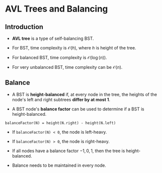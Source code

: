 # AVL Trees and Balancing

## Introduction

- **AVL tree** is a type of self-balancing BST. 

- For BST, time complexity is $\mathcal{O}(h)$, where $h$ is height of the tree. 

- For balanced BST, time complexity is $\mathcal{O}(\log(n))$. 

- For very unbalanced BST, time complexity can be $\mathcal{O}(n)$. 


## Balance 

- A BST is **height-balanced** if, at every node in the tree, the heights of the node's left and right subtrees **differ by at most 1**. 

- A BST node's **balance factor** can be used to determine if a BST is height-balanced. 

`balanceFactor(N) = height(N.right) - height(N.left)`

- If `balanceFactor(N) < 0`, the node is left-heavy.  

- If `balanceFactor(N) > 0`, the node is right-heavy.  

- If all nodes have a balance factor $-1, 0, 1$, then the tree is height-balanced. 

- Balance needs to be maintained in every node. 




